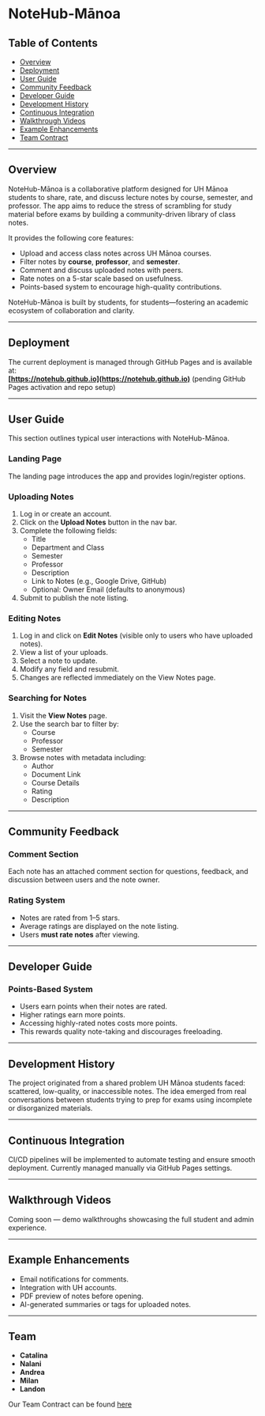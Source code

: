 # NoteHub-Mānoa

## Table of Contents

* [Overview](#overview)
* [Deployment](#deployment)
* [User Guide](#user-guide)
* [Community Feedback](#community-feedback)
* [Developer Guide](#developer-guide)
* [Development History](#development-history)
* [Continuous Integration](#continuous-integration)
* [Walkthrough Videos](#walkthrough-videos)
* [Example Enhancements](#example-enhancements)
* [Team Contract](https://docs.google.com/document/d/1IHEfQtw1nb9-c-XlJGUT-TiZKemAvDFH050V7u3n5Wg/edit?tab=t.0)

---

## Overview

NoteHub-Mānoa is a collaborative platform designed for UH Mānoa students to share, rate, and discuss lecture notes by course, semester, and professor. The app aims to reduce the stress of scrambling for study material before exams by building a community-driven library of class notes.

It provides the following core features:

* Upload and access class notes across UH Mānoa courses.
* Filter notes by **course**, **professor**, and **semester**.
* Comment and discuss uploaded notes with peers.
* Rate notes on a 5-star scale based on usefulness.
* Points-based system to encourage high-quality contributions.

NoteHub-Mānoa is built by students, for students—fostering an academic ecosystem of collaboration and clarity.

---

## Deployment

The current deployment is managed through GitHub Pages and is available at:  
**[https://notehub.github.io](https://notehub.github.io)** (pending GitHub Pages activation and repo setup)

---

## User Guide

This section outlines typical user interactions with NoteHub-Mānoa.

### Landing Page

The landing page introduces the app and provides login/register options.

### Uploading Notes

1. Log in or create an account.
2. Click on the **Upload Notes** button in the nav bar.
3. Complete the following fields:
   - Title
   - Department and Class
   - Semester
   - Professor
   - Description
   - Link to Notes (e.g., Google Drive, GitHub)
   - Optional: Owner Email (defaults to anonymous)
4. Submit to publish the note listing.

### Editing Notes

1. Log in and click on **Edit Notes** (visible only to users who have uploaded notes).
2. View a list of your uploads.
3. Select a note to update.
4. Modify any field and resubmit.
5. Changes are reflected immediately on the View Notes page.

### Searching for Notes

1. Visit the **View Notes** page.
2. Use the search bar to filter by:
   - Course
   - Professor
   - Semester
3. Browse notes with metadata including:
   - Author
   - Document Link
   - Course Details
   - Rating
   - Description

---

## Community Feedback

###  Comment Section

Each note has an attached comment section for questions, feedback, and discussion between users and the note owner.

###  Rating System

- Notes are rated from 1–5 stars.
- Average ratings are displayed on the note listing.
- Users **must rate notes** after viewing.

---

## Developer Guide

### Points-Based System

- Users earn points when their notes are rated.
- Higher ratings earn more points.
- Accessing highly-rated notes costs more points.
- This rewards quality note-taking and discourages freeloading.

---

## Development History

The project originated from a shared problem UH Mānoa students faced: scattered, low-quality, or inaccessible notes. The idea emerged from real conversations between students trying to prep for exams using incomplete or disorganized materials.

---

## Continuous Integration

CI/CD pipelines will be implemented to automate testing and ensure smooth deployment. Currently managed manually via GitHub Pages settings.

---

## Walkthrough Videos

Coming soon — demo walkthroughs showcasing the full student and admin experience.

---

## Example Enhancements

- Email notifications for comments.
- Integration with UH accounts.
- PDF preview of notes before opening.
- AI-generated summaries or tags for uploaded notes.

---

## Team

- **Catalina** 
- **Nalani**
- **Andrea**  
- **Milan**    
- **Landon**    

Our Team Contract can be found [here](https://docs.google.com/document/d/1IHEfQtw1nb9-c-XlJGUT-TiZKemAvDFH050V7u3n5Wg/edit?tab=t.0)
